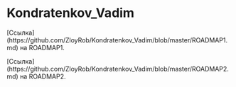 <html>
<body>
<h1>Kondratenkov_Vadim</h1>
<p>[Ссылка] (https://github.com/ZloyRob/Kondratenkov_Vadim/blob/master/ROADMAP1.md) на ROADMAP1.</p>
<p>[Ссылка] (https://github.com/ZloyRob/Kondratenkov_Vadim/blob/master/ROADMAP2.md) на ROADMAP2.</p>
</body>
</html>

